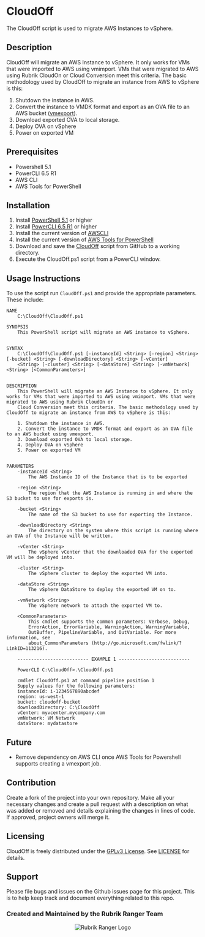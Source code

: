 # CloudOff

The CloudOff script is used to migrate AWS Instances to vSphere.

## Description

CloudOff will migrate an AWS Instance to vSphere. It only works for VMs that were imported to AWS using vmimport. VMs that were migrated to AWS using Rubrik CloudOn or Cloud Conversion meet this criteria. The basic methodology used by CloudOff to migrate an instance from AWS to vSphere is this:

1. Shutdown the instance in AWS.
2. Convert the instance to VMDK format and export as an OVA file to an AWS bucket ([vmexport](https://docs.aws.amazon.com/vm-import/latest/userguide/vmexport.html)).
3. Download exported OVA to local storage.
4. Deploy OVA on vSphere
5. Power on exported VM

## Prerequisites

- Powershell 5.1
- PowerCLI 6.5 R1
- AWS CLI
- AWS Tools for PowerShell

## Installation

1. Install [PowerShell 5.1](https://docs.microsoft.com/en-us/powershell/wmf/5.1/install-configure) or higher
2. Install [PowerCLI 6.5 R1](https://code.vmware.com/web/dp/tool/vmware-powercli/6.5) or higher
3. Install the current version of [AWSCLI](https://docs.aws.amazon.com/cli/latest/userguide/awscli-install-windows.html)
4. Install the current version of [AWS Tools for PowerShell](https://docs.aws.amazon.com/powershell/latest/userguide/pstools-getting-set-up-windows.html)
5. Download and save the [CloudOff](https://github.com/rubrik-devops/CloudOff) script from GitHub to a working directory.
6. Execute the CloudOff.ps1 script from a PowerCLI window.

## Usage Instructions

To use the script run `CloudOff.ps1` and provide the appropriate parameters. These include:

```text
NAME
    C:\CloudOff\CloudOff.ps1

SYNOPSIS
    This PowerShell script will migrate an AWS instance to vSphere.


SYNTAX
    C:\CloudOff\CloudOff.ps1 [-instanceId] <String> [-region] <String> [-bucket] <String> [-downloadDirectory] <String> [-vCenter]
    <String> [-cluster] <String> [-dataStore] <String> [-vmNetwork] <String> [<CommonParameters>]


DESCRIPTION
    This PowerShell will migrate an AWS Instance to vSphere. It only works for VMs that were imported to AWS using vmimport. VMs that were migrated to AWS using Rubrik CloudOn or
    Cloud Conversion meet this criteria. The basic methodology used by CloudOff to migrate an instance from AWS to vSphere is this:

    1. Shutdown the instance in AWS.
    2. Convert the instance to VMDK format and export as an OVA file to an AWS bucket using vmexport.
    3. Download exported OVA to local storage.
    4. Deploy OVA on vSphere
    5. Power on exported VM


PARAMETERS
    -instanceId <String>
        The AWS Instance ID of the Instance that is to be exported

    -region <String>
        The region that the AWS Instance is running in and where the S3 bucket to use for exports is.

    -bucket <String>
        The name of the S3 bucket to use for exporting the Instance.

    -downloadDirectory <String>
        The directory on the system where this script is running where an OVA of the Instance will be written.

    -vCenter <String>
        The vSphere vCenter that the downloaded OVA for the exported VM will be deployed into.

    -cluster <String>
        The vSphere cluster to deploy the exported VM into.

    -dataStore <String>
        The vSphere DataStore to deploy the exported VM on to.

    -vmNetwork <String>
        The vSphere network to attach the exported VM to.

    <CommonParameters>
        This cmdlet supports the common parameters: Verbose, Debug,
        ErrorAction, ErrorVariable, WarningAction, WarningVariable,
        OutBuffer, PipelineVariable, and OutVariable. For more information, see
        about_CommonParameters (http://go.microsoft.com/fwlink/?LinkID=113216).

    -------------------------- EXAMPLE 1 --------------------------

    PowerCLI C:\CloudOff>.\CloudOff.ps1

    cmdlet CloudOff.ps1 at command pipeline position 1
    Supply values for the following parameters:
    instanceId: i-1234567890abcdef
    region: us-west-1
    bucket: cloudoff-bucket
    downloadDirectory: C:\CloudOff
    vCenter: myvcenter.mycompany.com
    vmNetwork: VM Network
    dataStore: mydatastore
```

## Future

- Remove dependency on AWS CLI once AWS Tools for Powershell supports creating a vmexport job.

## Contribution

Create a fork of the project into your own repository. Make all your necessary changes and create a pull request with a description on what was added or removed and details explaining the changes in lines of code. If approved, project owners will merge it.

## Licensing

CloudOff is freely distributed under the [GPLv3 License](https://www.gnu.org/licenses/gpl-3.0.en.html "LICENSE"). See [LICENSE](https://github.com/rubrik-devops/CloudOff/blob/master/LICENSE) for details.

## Support

Please file bugs and issues on the Github issues page for this project. This is to help keep track and document everything related to this repo.

### Created and Maintained by the Rubrik Ranger Team

<p align="center">
  <img src="https://user-images.githubusercontent.com/8610203/37415009-6f9cf416-2778-11e8-8b56-052a8e41c3c8.png" alt="Rubrik Ranger Logo"/>
</p>